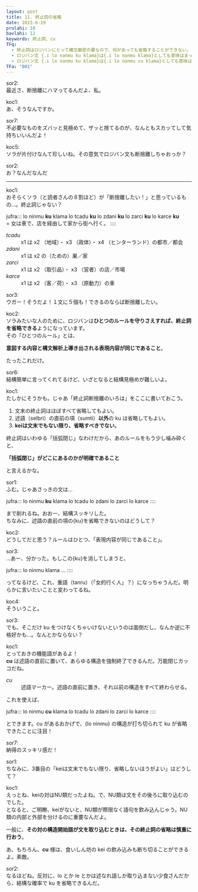 ```yaml
---
layout: post
title: 11. 終止詞の省略
date: 2015-6-19
prulahi: 10
bavlahi: 12
keywords: 終止詞、cu
TFq:
  - 終止詞はロジバンにとって構文厳密の要なので、何があっても省略することができない。
  - ロジバン文 {.i lo nanmu ku klama}は{.i lo nanmu klama}としても意味はまったく同じである。
  - ロジバン文 {.i lo nanmu ku klama}は{.i lo nanmu cu klama}としても意味はまったく同じである。
TFa: "001"
---
```


sor2:  
最近さ、断捨離にハマってるんだよ、私。

koc1:  
あ、そうなんですか。

sor7:  
不必要なものをズバッと見極めて、ザッと捨てるのが、なんともスカッてして気持ちいいんだよ！

koc5:  
ソラが片付けなんて珍しいね。その意気でロジバン文も断捨離しちゃおっか？

sor2:  
お？なんだなんだ

-------

koc1:  
おそらくソラ（と読者さんの８割ほど）が「断捨離したい！」と思っているもの…。終止詞じゃない？

jufra:::
lo ninmu <b>ku</b> klama lo tcadu <b>ku</b> lo zdani <b>ku</b> lo zarci <b>ku</b> lo karce <b>ku</b> <br>
= 女は車で、店を経由して家から街へ行く。
::::  


<dl class="box valsi">
<dt><dfn>tcadu</dfn></dt>
<dd >x1 は x2 （地域）・ x3 （政体）・ x4 （ヒンターランド）の都市／都会</dd>
<dt><dfn>zdani</dfn></dt>
<dd >x1 は x2 の（ための）巣／家</dd>
<dt><dfn>zarci</dfn></dt>
<dd >x1 は x2 （取引品）・ x3 （営者）の店／市場</dd>
<dt><dfn>karce</dfn></dt>
<dd >x1 は x2 （客／荷）・ x3 （原動力）の車</dd>
</dl>

sor3:  
ウガー！そうだよ！１文に５個も！できるのならば断捨離したい。

koc2:  
ソラみたいな人のために、ロジバンは**ひとつのルールを守りさえすれば、終止詞を省略できる**ようになっています。  
その「ひとつのルール」とは、

**意図する内容と構文解析上導き出される表現内容が同じであること**。

たったこれだけ。

sor6:  
結構簡単に言ってくれてるけど、いざとなると結構見極めが難しいよ。

koc1:  
たしかにそうかも。じゃあ「終止詞断捨離のいろは」をここに書いておこう。

1. 文末の終止詞はほぼすべて省略してもよい。
2. 述語（selbri）の直前の項（sumti）<b>以外</b>の ku は省略してもよい。
3. **keiは文末でもない限り、省略すべきでない**。

終止詞はいわゆる「括弧閉じ」なわけだから、あのルールをもう少し噛み砕くと、

<b>「括弧閉じ」がどこにあるのかが明確であること</b>

と言えるかな。

sor1:  
ふむ。じゃあさっきの文は…

jufra:::
lo ninmu <b>ku</b> klama lo tcadu lo zdani lo zarci lo karce
::::

まで削れるね。おおー、結構スッキリした。  
ちなみに、述語の直前の項の{ku}を省略できないのはどうして？

koc2:  
どうしてだと思う？ルールはひとつ、「表現内容が同じであること」。

sor3:  
…あー、分かった。もしこの{ku}を消してしまうと、

jufra:::
lo ninmu klama ...
::::

ってなるけど、これ、重語（tanru）（「女的行く人」？）になっちゃうんだ。明らかに言いたいことと変わってるね。

koc4:  
そういうこと。

sor3:  
でも、そこだけ ku をつけなくちゃいけないというのは面倒だし、なんか逆に不格好かも…。なんとかならない？

koc1:  
とっておきの機能語があるよ！  
**cu** は述語の直前に置いて、あらゆる構造を強制終了できるんだ。万能閉じカッコだね。

<dl class="box valsi drani">
<dt><dfn>cu</dfn></dt>
<dd >述語マーカー。述語の直前に置き、それ以前の構造をすべて終わらせる。</dd>
</dl>

これを使えば、

jufra:::
lo ninmu <b>cu</b> klama lo tcadu lo zdani lo zarci lo karce
::::

とできます。cu があるおかげで、{lo ninmu} の構造が打ち切られて ku が省略できたことに注目！

sor7:  
納得のスッキリ感だ！

sor1:  
ちなみに、3番目の「keiは文末でもない限り、省略しないほうがよい」はどうして？

koc1:  
えっとね、keiの対はNU類だったよね。で、NU類は文をその後ろに取り込むのでした。  
となると、ご明瞭、keiがないと、NU類が際限なく語句を飲み込んじゃう。NU類の内部と外部を分けるのに重要なんだよ。

一般に、<b>その対の構造開始語が文を取り込むときは、その終止詞の省略は慎重に行おう</b>。

あ、もちろん、**cu** 様は、食いしん坊の kei の飲み込みも断ち切ることができるよ。素敵。

sor2:  
なるほどね。反対に、lo とか le とかは述なれ語しか取り込まない少食さんだから、結構な確率で ku を省略できるんだ。